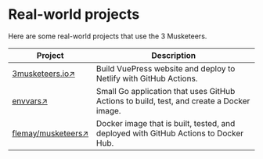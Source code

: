 # Real-world projects

Here are some real-world projects that use the 3 Musketeers.

Project | Description
---|---
[3musketeers.io&#8599;][link3Musketeers] | Build VuePress website and deploy to Netlify with GitHub Actions.
[envvars&#8599;][linkEnvvars] | Small Go application that uses GitHub Actions to build, test, and create a Docker image.
[flemay/musketeers&#8599;][linkFlemayMusketeers] | Docker image that is built, tested, and deployed with GitHub Actions to Docker Hub.

[link3Musketeers]: https://github.com/flemay/3musketeers
[linkEnvvars]: https://github.com/flemay/envvars
[linkFlemayMusketeers]: https://github.com/flemay/docker-images
